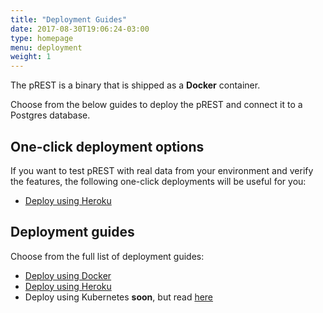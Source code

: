 ```yaml
---
title: "Deployment Guides"
date: 2017-08-30T19:06:24-03:00
type: homepage
menu: deployment
weight: 1
---
```


The pREST is a binary that is shipped as a **Docker** container.

Choose from the below guides to deploy the pREST and connect it to a Postgres database.

## One-click deployment options

If you want to test pREST with real data from your environment and verify the features, the following one-click deployments will be useful for you:

- [Deploy using Heroku](/deployment/heroku/)

## Deployment guides

Choose from the full list of deployment guides:

- [Deploy using Docker](/deployment/docker/)
- [Deploy using Heroku](/deployment/heroku/)
- Deploy using Kubernetes **soon**, but read [here](https://github.com/prest/prest/tree/main/install-manifests/kubernetes)
